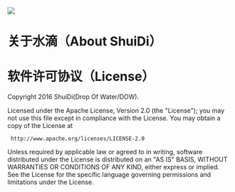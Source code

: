 ![][ShuiDiLogo]
# 关于水滴（About ShuiDi）
# 软件许可协议（License）
Copyright 2016 ShuiDi(Drop Of Water/DOW).

Licensed under the Apache License, Version 2.0 (the "License");
you may not use this file except in compliance with the License.
You may obtain a copy of the License at

     http://www.apache.org/licenses/LICENSE-2.0

Unless required by applicable law or agreed to in writing, software
distributed under the License is distributed on an "AS IS" BASIS,
WITHOUT WARRANTIES OR CONDITIONS OF ANY KIND, either express or implied.
See the License for the specific language governing permissions and
limitations under the License.

[ShuiDiLogo]: https://avatars2.githubusercontent.com/u/18386243?v=3&s=40
